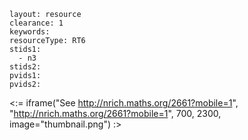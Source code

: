 ````
layout: resource
clearance: 1
keywords:
resourceType: RT6
stids1: 
  - n3
stids2:
pvids1:
pvids2:

````

<:= iframe("See http://nrich.maths.org/2661?mobile=1", "http://nrich.maths.org/2661?mobile=1", 700, 2300, image="thumbnail.png") :>

